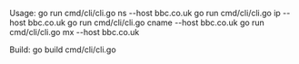 Usage:
go run cmd/cli/cli.go ns --host bbc.co.uk
go run cmd/cli/cli.go ip --host bbc.co.uk
go run cmd/cli/cli.go cname --host bbc.co.uk
go run cmd/cli/cli.go mx --host bbc.co.uk

Build:
go build cmd/cli/cli.go